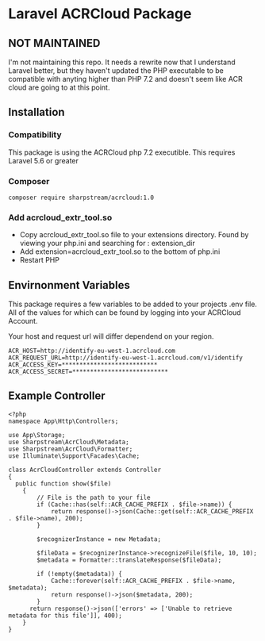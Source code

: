 # Laravel ACRCloud Package

## NOT MAINTAINED
I'm not maintaining this repo. It needs a rewrite now that I understand Laravel better, but they haven't updated the PHP executable to be compatible with anyting higher than PHP 7.2 and doesn't seem like ACR cloud are going to at this point.


## Installation

### Compatibility

This package is using the ACRCloud php 7.2 executible.
This requires Laravel 5.6 or greater

### Composer

```
composer require sharpstream/acrcloud:1.0
```

### Add acrcloud_extr_tool.so
* Copy acrcloud_extr_tool.so file to your extensions directory. Found by viewing your php.ini and searching for : extension_dir
* Add extension=acrcloud_extr_tool.so to the bottom of php.ini
* Restart PHP

## Envirnonment Variables
This package requires a few variables to be added to your projects .env file. All of the values for which can be found by logging into your ACRCloud Account.

Your host and request url will differ dependend on your region.

```
ACR_HOST=http://identify-eu-west-1.acrcloud.com
ACR_REQUEST_URL=http://identify-eu-west-1.acrcloud.com/v1/identify
ACR_ACCESS_KEY=***************************
ACR_ACCESS_SECRET=***************************
```

## Example Controller

```
<?php
namespace App\Http\Controllers;

use App\Storage;
use Sharpstream\AcrCloud\Metadata;
use Sharpstream\AcrCloud\Formatter;
use Illuminate\Support\Facades\Cache;

class AcrCloudController extends Controller
{
  public function show($file)
    {
        // File is the path to your file
        if (Cache::has(self::ACR_CACHE_PREFIX . $file->name)) {
            return response()->json(Cache::get(self::ACR_CACHE_PREFIX . $file->name), 200);
        }
        
        $recognizerInstance = new Metadata;

        $fileData = $recognizerInstance->recognizeFile($file, 10, 10);
        $metadata = Formatter::translateResponse($fileData);

        if (!empty($metadata)) {
            Cache::forever(self::ACR_CACHE_PREFIX . $file->name, $metadata);
            return response()->json($metadata, 200);
        }
      return response()->json(['errors' => ['Unable to retrieve metadata for this file']], 400);
    }
}
```




